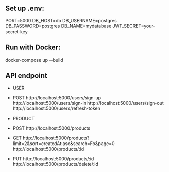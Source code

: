 ## Set up .env:
PORT=5000
DB_HOST=db
DB_USERNAME=postgres
DB_PASSWORD=postgres
DB_NAME=mydatabase
JWT_SECRET=your-secret-key

## Run with Docker:
docker-compose up --build

## API endpoint
- USER
 - POST
http://localhost:5000/users/sign-up
http://localhost:5000/users/sign-in
http://localhost:5000/users/sign-out
http://localhost:5000/users/refresh-token

- PRODUCT
 - POST
http://localhost:5000/products

 - GET
http://localhost:5000/products?limit=2&sort=createdAt:asc&search=Fo&page=0
http://localhost:5000/products/:id

 - PUT
http://localhost:5000/products/:id
http://localhost:5000/products/delete/:id